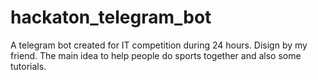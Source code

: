 # hackaton_telegram_bot
A telegram bot created for IT competition during 24 hours. Disign by my friend. 
The main idea to help people do sports together and also some tutorials.

